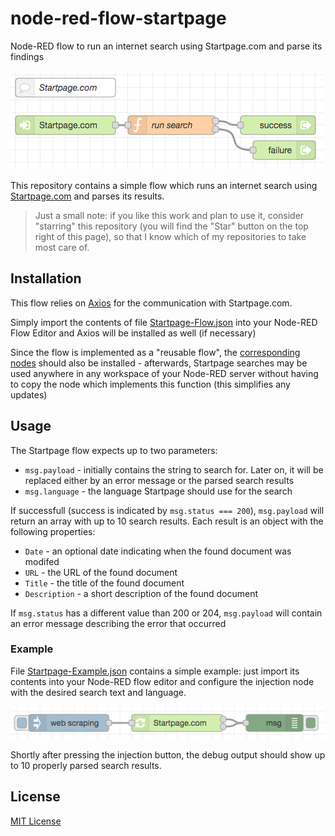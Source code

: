 # node-red-flow-startpage #

Node-RED flow to run an internet search using Startpage.com and parse its findings

![Startpage Flow Screenshot](./Startpage-Flow.png)

This repository contains a simple flow which runs an internet search using [Startpage.com](https://www.startpage.com/) and parses its results.

> Just a small note: if you like this work and plan to use it, consider "starring" this repository (you will find the "Star" button on the top right of this page), so that I know which of my repositories to take most care of.

## Installation ##

This flow relies on [Axios](https://axios-http.com/) for the communication with Startpage.com.

Simply import the contents of file [Startpage-Flow.json](./Startpage-Flow.json) into your Node-RED Flow Editor and Axios will be installed as well (if necessary)

Since the flow is implemented as a "reusable flow", the [corresponding nodes](https://github.com/rozek/node-red-contrib-reusable-flows) should also be installed - afterwards, Startpage searches may be used anywhere in any workspace of your Node-RED server without having to copy the node which implements this function (this simplifies any updates)

## Usage ##

The Startpage flow expects up to two parameters:

* `msg.payload` - initially contains the string to search for. Later on, it will be replaced either by an error message or the parsed search results
* `msg.language` - the language Startpage should use for the search

If successfull (success is indicated by `msg.status === 200`), `msg.payload` will return an array with up to 10 search results. Each result is an object with the following properties:

* `Date` - an optional date indicating when the found document was modifed
* `URL` - the URL of the found document
* `Title` - the title of the found document
* `Description` - a short description of the found document

If `msg.status` has a different value than 200 or 204, `msg.payload` will contain an error message describing the error that occurred

### Example ###

File [Startpage-Example.json](./Startpage-Example.json) contains a simple example: just import its contents into your Node-RED flow editor and configure the injection node with the desired search text and language.

![Startpage Example Screenshot](./Startpage-Example.png)

Shortly after pressing the injection button, the debug output should show up to 10 properly parsed search results.

## License ##

[MIT License](LICENSE.md)
